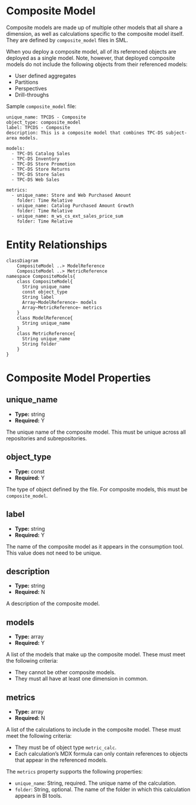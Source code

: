 # Composite Model

Composite models are made up of multiple other models that all share a dimension, as well as calculations specific to the composite model itself. They are defined by `composite_model` files in SML.

When you deploy a composite model, all of its referenced objects are deployed as a single model. Note, however, that deployed composite models do not include the following objects from their referenced models:
- User defined aggregates
- Partitions
- Perspectives
- Drill-throughs

Sample `composite_model` file:

```
unique_name: TPCDS - Composite
object_type: composite_model
label: TPCDS - Composite
description: This is a composite model that combines TPC-DS subject-area models.

models: 
  - TPC-DS Catalog Sales
  - TPC-DS Inventory
  - TPC-DS Store Promotion
  - TPC-DS Store Returns
  - TPC-DS Store Sales
  - TPC-DS Web Sales

metrics:
  - unique_name: Store and Web Purchased Amount
    folder: Time Relative
  - unique_name: Catalog Purchased Amount Growth
    folder: Time Relative
  - unique_name: m_ws_cs_ext_sales_price_sum
    folder: Time Relative
```

# Entity Relationships

```mermaid
classDiagram
    CompositeModel ..> ModelReference
    CompositeModel ..> MetricReference
namespace CompositeModels{
    class CompositeModel{
      String unique_name
      const object_type
      String label
      Array~ModelReference~ models
      Array~MetricReference~ metrics
    }
    class ModelReference{
      String unique_name
    }
    class MetricReference{
      String unique_name
      String folder
    }
}
```

# Composite Model Properties

## unique_name

- **Type:** string
- **Required:** Y

The unique name of the composite model. This must be unique across all repositories and subrepositories.

## object_type

- **Type:** const
- **Required:** Y

The type of object defined by the file. For composite models, this must be `composite_model`.

## label

- **Type:** string
- **Required:** Y

The name of the composite model as it appears in the consumption tool. This value does not need to be unique.

## description

- **Type:** string
- **Required:** N

A description of the composite model.

## models

- **Type:** array
- **Required:** Y

A list of the models that make up the composite model. These must meet the following criteria:

- They cannot be other composite models.
- They must all have at least one dimension in common.


## metrics

- **Type:** array
- **Required:** N

A list of the calculations to include in the composite model. These must meet the following criteria:

- They must be of object type `metric_calc`.
- Each calculation’s MDX formula can only contain references to objects that appear in the referenced models.

The `metrics` property supports the following properties:

- `unique_name`: String, required. The unique name of the calculation.
- `folder`: String, optional. The name of the folder in which this calculation appears in BI tools.

